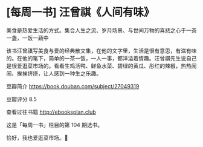 # [每周一书] 汪曾祺《人间有味》

美食是热爱生活的方式。集合人生之流、岁月场景、与世间万物的喜悲之心于一茶一盏，一饭一蔬中

该书汪曾祺写美食与爱的经典散文集，在他的文字里，生活是很有意思，有滋有味的。在他的笔下，简单的一茶一饭，一人一事，都洋溢着情趣。汪曾祺先生说自己是很爱逛菜市场的。看看生鸡活鸭、鲜鱼水菜、碧绿的黄瓜、彤红的辣椒，热热闹闹、挨挨挤挤，让人感到一种生之乐趣。


豆瓣简介 https://book.douban.com/subject/27049319

豆瓣评分 8.5

查看过往书籍 http://ebooksplan.club

这是「每周一书」栏目的第 104 期选书。

恰好，我也爱逛菜市场。🤣


